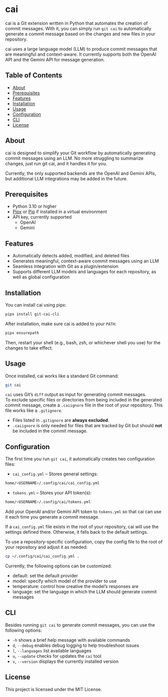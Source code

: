 # cai

cai is a Git extension written in Python that automates the creation of commit messages. With it, you can simply run `git cai` to automatically generate a commit message based on the changes and new files in your repository.

cai uses a large language model (LLM) to produce commit messages that are meaningful and context-aware. It currently supports both the OpenAI API and the Gemini API for message generation.

## Table of Contents

- [About](#about-section)
- [Prerequisites](#prerequisites)
- [Features](#features-section)
- [Installation](#installation-section)
- [Usage](#usage-section)
- [Configuration](#config-section)
- [CLI](#cli)
- [License](#license-section)

<h2 id="about-section">About</h2>

cai is designed to simplify your Git workflow by automatically generating commit messages using an LLM. No more struggling to summarize changes, just run git cai, and it handles it for you.

Currently, the only supported backends are the OpenAI and Gemini APIs, but additional LLM integrations may be added in the future.

<h2 id="prerequisites">Prerequisites</h2>

- Python 3.10 or higher
- [Pipx](https://pypi.org/project/pipx/) or [Pip](https://pypi.org/project/pip/) if installed in a virtual environment
- API key, currently supported
  - OpenAI
  - Gemini

<h2 id="features-section">Features</h2>

- Automatically detects added, modified, and deleted files
- Generates meaningful, context-aware commit messages using an LLM
- Seamless integration with Git as a plugin/extension
- Supports different LLM models and languages for each repository, as well as global configuration

<h2 id="installation-section">Installation</h2>

You can install cai using pipx:

```sh
pipx install git-cai-cli
```

After installation, make sure cai is added to your `PATH`:

```sh
pipx ensurepath
```

Then, restart your shell (e.g., bash, zsh, or whichever shell you use) for the changes to take effect.

<h2 id="usage-section">Usage</h2>

Once installed, cai works like a standard Git command:

```sh
git cai
```

`cai` uses Git’s `diff` output as input for generating commit messages.  
To exclude specific files or directories from being included in the generated commit message, create a `.caiignore` file in the root of your repository. This file works like a `.gitignore`.  

- Files listed in `.gitignore` are **always excluded**.  
- `.caiignore` is only needed for files that are tracked by Git but should **not** be included in the commit message.

<h2 id="config-section">Configuration</h2>

The first time you run `git cai`, it automatically creates two configuration files:

- `cai_config.yml` – Stores general settings:

```sh
home/<USERNAME>/.config/cai/cai_config.yml
```

- `tokens.yml` – Stores your API token(s):

```sh
home/<USERNAME>/.config/cai/tokens.yml
```

Add your OpenAI and/or Gemini API token to `tokens.yml` so that cai can use it each time you generate a commit message.

If a `cai_config.yml` file exists in the root of your repository, cai will use the settings defined there. Otherwise, it falls back to the default settings.

To use a repository-specific configuration, copy the config file to the root of your repository and adjust it as needed:

```sh
cp ~/.config/cai/cai_config.yml .
```

Currently, the following options can be customized:

- default: set the default provider
- model: specify which model of the provider to use
- temperature: control how creative the model’s responses are
- language: set the language in which the LLM should generate commit messages

<h2 id="cli">CLI</h2>

Besides running `git cai` to generate commit messages, you can use the following options:

- `-h` shows a brief help message with available commands
- `d`, `--debug` enables debug logging to help troubleshoot issues
- `l`, `--languages` list available languages
- `u`, `--update` checks for updates the `cai` tool
- `v`, `--version` displays the currently installed version

<h2 id="license-section">License</h2>
This project is licensed under the MIT License.
